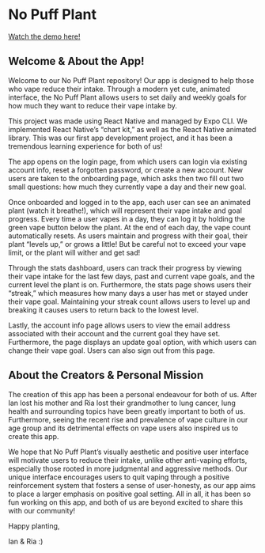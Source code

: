 # No Puff Plant

[Watch the demo here!](https://www.youtube.com/watch?v=vjTiVGpJE0A)

## Welcome & About the App!
  Welcome to our No Puff Plant repository! Our app is designed to help those who vape reduce their intake. Through a modern yet cute, animated interface, the No Puff Plant allows users to set daily and weekly goals for how much they want to reduce their vape intake by.
  
  This project was made using React Native and managed by Expo CLI. We implemented React Native’s “chart kit,” as well as the React Native animated library. This was our first app development project, and it has been a tremendous learning experience for both of us!
  
  The app opens on the login page, from which users can login via existing account info, reset a forgotten password, or create a new account. New users are taken to the onboarding page, which asks then two fill out two small questions: how much they currently vape a day and their new goal.
  
  Once onboarded and logged in to the app, each user can see an animated plant (watch it breathe!), which will represent their vape intake and goal progress. Every time a user vapes in a day, they can log it by holding the green vape button below the plant. At the end of each day, the vape count automatically resets. As users maintain and progress with their goal, their plant “levels up,” or grows a little! But be careful not to exceed your vape limit, or the plant will wither and get sad!
  
  Through the stats dashboard, users can track their progress by viewing their vape intake for the last few days, past and current vape goals, and the current level the plant is on. Furthermore, the stats page shows users their “streak,” which measures how many days a user has met or stayed under their vape goal. Maintaining your streak count allows users to level up and breaking it causes users to return back to the lowest level.
  
Lastly, the account info page allows users to view the email address associated with their account and the current goal they have set. Furthermore, the page displays an update goal option, with which users can change their vape goal. Users can also sign out from this page.

## About the Creators & Personal Mission
  The creation of this app has been a personal endeavour for both of us. After Ian lost his mother and Ria lost their grandmother to lung cancer, lung health and surrounding topics have been greatly important to both of us. Furthermore, seeing the recent rise and prevalence of vape culture in our age group and its detrimental effects on vape users also inspired us to create this app.
  
  We hope that No Puff Plant’s visually aesthetic and positive user interface will motivate users to reduce their intake, unlike other anti-vaping efforts, especially those rooted in more judgmental and aggressive methods. Our unique interface encourages users to quit vaping through a positive reinforcement system that fosters a sense of user-honesty, as our app aims to place a larger emphasis on positive goal setting. All in all, it has been so fun working on this app, and both of us are beyond excited to share this with our community!
  

Happy planting,

Ian & Ria :)
